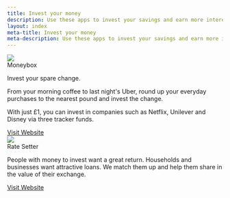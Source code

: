 ```yaml
---
title: Invest your money 
description: Use these apps to invest your savings and earn more interest. 
layout: index
meta-title: Invest your money 
meta-description: Use these apps to invest your savings and earn more interest. 
---
```


<div class="ui cards">
    <div class="card">
    <div class="image">
        <img src="//res.cloudinary.com/dxkhwdsvm/image/upload/v1502447302/Moneybox_lfimu6_bz9sca.png">
    </div>
    <div class="content">
        <a class="header">Moneybox</a>
        <div class="description">
        <p>Invest your spare change.</p>
        <p>From your morning coffee to last night's Uber, round up your everyday purchases to the nearest pound and invest the change.</p>
        <p>With just £1, you can invest in companies such as Netflix, Unilever and Disney via three tracker funds.</p>
        </div>
    </div>
    <div class="extra content">
        <a href="https://www.moneyboxapp.com/" class="fluid ui basic primary button">Visit Website</a>
    </div>
    </div>
    <div class="card">
    <div class="image">
        <img src="//res.cloudinary.com/dxkhwdsvm/image/upload/v1502447236/ratesetter-logo_vsbzen_xbwdzr_j9sjwp.png">
    </div>
    <div class="content">
        <a class="header">Rate Setter</a>
        <div class="description">
        <p>People with money to invest want a great return. Households and businesses want attractive loans. We match them up and help them share in the value of their exchange.</p>
        </div>
    </div>
    <div class="extra content">
        <a href="https://www.ratesetter.com/" class="fluid ui basic primary button">Visit Website</a>
    </div>
    </div>
</div>
